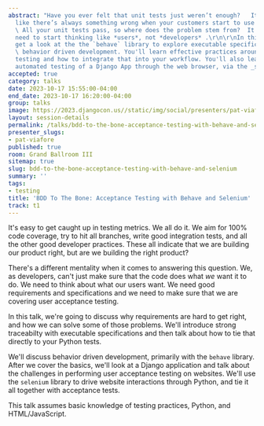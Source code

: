 ```yaml
---
abstract: "Have you ever felt that unit tests just weren’t enough?   It just feels
  like there’s always something wrong when your customers start to use your application.
  \ All your unit tests pass, so where does the problem stem from?  It turns out we
  need to start thinking like *users*, not *developers* .\r\n\r\nIn this talk, you'll
  get a look at the the `behave` library to explore executable specifications and
  \ behavior driven development. You'll learn effective practices around specification
  testing and how to integrate that into your workflow. You'll also learn how to drive
  automated testing of a Django App through the web browser, via the _selenium_ library."
accepted: true
category: talks
date: 2023-10-17 15:55:00-04:00
end_date: 2023-10-17 16:20:00-04:00
group: talks
image: https://2023.djangocon.us//static/img/social/presenters/pat-viafore.png
layout: session-details
permalink: /talks/bdd-to-the-bone-acceptance-testing-with-behave-and-selenium/
presenter_slugs:
- pat-viafore
published: true
room: Grand Ballroom III
sitemap: true
slug: bdd-to-the-bone-acceptance-testing-with-behave-and-selenium
summary: ''
tags:
- testing
title: 'BDD To The Bone: Acceptance Testing with Behave and Selenium'
track: t1
---
```


It's easy to get caught up in testing metrics. We all do it. We aim for 100% code coverage, try to hit all branches, write good integration tests, and all the other good developer practices. These all indicate that we are building our product right, but are we building the right product?

There's a different mentality when it comes to answering this question. We, as developers, can't just make sure that the code does what *we* want it to do. We need to think about what our users want. We need good requirements and specifications and we need to make sure that we are covering user acceptance testing.

In this talk, we're going to discuss why requirements are hard to get right, and how we can solve some of those problems. We'll introduce strong traceabilty with executable specifications and then talk about how to tie that directly to your Python tests.

We'll discuss behavior driven development, primarily with the `behave` library. After we cover the basics, we'll look at a Django application and talk about the challenges in performing user acceptance testing on websites. We'll use the `selenium` library to drive website interactions through Python, and tie it all together with acceptance tests.

This talk assumes basic knowledge of testing practices, Python, and HTML/JavaScript.
